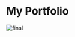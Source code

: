 # My Portfolio
![final](https://user-images.githubusercontent.com/105363883/179023217-8981d726-ae0b-4fb0-a9bc-fa5a53bf49e1.png)
